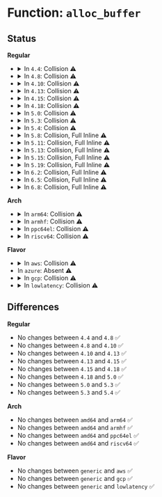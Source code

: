 # Function: <code>alloc_buffer</code>

## Status
<b>Regular</b>
<ul>
<li>
<details>
<summary>In <code>4.4</code>: Collision ⚠️</summary>

```c
struct debug_buffer *alloc_buffer(struct usb_bus *bus, ssize_t (*fill_func)(struct debug_buffer *));
```

**Collision:** Static-Static Collision

**Inline:** No

**Transformation:** False

**Instances:**

```
In drivers/usb/host/ehci-hcd.c (ffffffff81635690)
Location: drivers/usb/host/ehci-dbg.c:939
Inline: False
Direct callers:
  - drivers/usb/host/ehci-hcd.c:debug_registers_open
  - drivers/usb/host/ehci-hcd.c:debug_periodic_open
  - drivers/usb/host/ehci-hcd.c:debug_bandwidth_open
  - drivers/usb/host/ehci-hcd.c:debug_async_open
```
```
In drivers/usb/host/ohci-hcd.c (ffffffff81642330)
Location: drivers/usb/host/ohci-dbg.c:664
Inline: False
Direct callers:
  - drivers/usb/host/ohci-hcd.c:debug_registers_open
  - drivers/usb/host/ohci-hcd.c:debug_periodic_open
  - drivers/usb/host/ohci-hcd.c:debug_async_open
```
**Symbols:**

```
ffffffff81635690-ffffffff816356f2: alloc_buffer (STB_LOCAL)
ffffffff81642330-ffffffff8164238a: alloc_buffer (STB_LOCAL)
```
</details>
</li>
<li>
<details>
<summary>In <code>4.8</code>: Collision ⚠️</summary>

```c
struct debug_buffer *alloc_buffer(struct usb_bus *bus, ssize_t (*fill_func)(struct debug_buffer *));
```

**Collision:** Static-Static Collision

**Inline:** No

**Transformation:** False

**Instances:**

```
In drivers/usb/host/ehci-hcd.c (ffffffff816962c0)
Location: drivers/usb/host/ehci-dbg.c:925
Inline: False
Direct callers:
  - drivers/usb/host/ehci-hcd.c:debug_registers_open
  - drivers/usb/host/ehci-hcd.c:debug_periodic_open
  - drivers/usb/host/ehci-hcd.c:debug_bandwidth_open
  - drivers/usb/host/ehci-hcd.c:debug_async_open
```
```
In drivers/usb/host/ohci-hcd.c (ffffffff816a2e30)
Location: drivers/usb/host/ohci-dbg.c:664
Inline: False
Direct callers:
  - drivers/usb/host/ohci-hcd.c:debug_registers_open
  - drivers/usb/host/ohci-hcd.c:debug_periodic_open
  - drivers/usb/host/ohci-hcd.c:debug_async_open
```
**Symbols:**

```
ffffffff816962c0-ffffffff81696322: alloc_buffer (STB_LOCAL)
ffffffff816a2e30-ffffffff816a2e8a: alloc_buffer (STB_LOCAL)
```
</details>
</li>
<li>
<details>
<summary>In <code>4.10</code>: Collision ⚠️</summary>

```c
struct debug_buffer *alloc_buffer(struct usb_bus *bus, ssize_t (*fill_func)(struct debug_buffer *));
```

**Collision:** Static-Static Collision

**Inline:** No

**Transformation:** False

**Instances:**

```
In drivers/usb/host/ehci-hcd.c (ffffffff816c41e0)
Location: drivers/usb/host/ehci-dbg.c:925
Inline: False
Direct callers:
  - drivers/usb/host/ehci-hcd.c:debug_registers_open
  - drivers/usb/host/ehci-hcd.c:debug_periodic_open
  - drivers/usb/host/ehci-hcd.c:debug_bandwidth_open
  - drivers/usb/host/ehci-hcd.c:debug_async_open
```
```
In drivers/usb/host/ohci-hcd.c (ffffffff816d0f30)
Location: drivers/usb/host/ohci-dbg.c:664
Inline: False
Direct callers:
  - drivers/usb/host/ohci-hcd.c:debug_registers_open
  - drivers/usb/host/ohci-hcd.c:debug_periodic_open
  - drivers/usb/host/ohci-hcd.c:debug_async_open
```
**Symbols:**

```
ffffffff816c41e0-ffffffff816c4242: alloc_buffer (STB_LOCAL)
ffffffff816d0f30-ffffffff816d0f8a: alloc_buffer (STB_LOCAL)
```
</details>
</li>
<li>
<details>
<summary>In <code>4.13</code>: Collision ⚠️</summary>

```c
struct debug_buffer *alloc_buffer(struct usb_bus *bus, ssize_t (*fill_func)(struct debug_buffer *));
```

**Collision:** Static-Static Collision

**Inline:** No

**Transformation:** False

**Instances:**

```
In drivers/usb/host/ehci-hcd.c (ffffffff816d89a0)
Location: drivers/usb/host/ehci-dbg.c:925
Inline: False
Direct callers:
  - drivers/usb/host/ehci-hcd.c:debug_registers_open
  - drivers/usb/host/ehci-hcd.c:debug_periodic_open
  - drivers/usb/host/ehci-hcd.c:debug_bandwidth_open
  - drivers/usb/host/ehci-hcd.c:debug_async_open
```
```
In drivers/usb/host/ohci-hcd.c (ffffffff816e55c0)
Location: drivers/usb/host/ohci-dbg.c:664
Inline: False
Direct callers:
  - drivers/usb/host/ohci-hcd.c:debug_registers_open
  - drivers/usb/host/ohci-hcd.c:debug_periodic_open
  - drivers/usb/host/ohci-hcd.c:debug_async_open
```
**Symbols:**

```
ffffffff816d89a0-ffffffff816d8a08: alloc_buffer (STB_LOCAL)
ffffffff816e55c0-ffffffff816e5620: alloc_buffer (STB_LOCAL)
```
</details>
</li>
<li>
<details>
<summary>In <code>4.15</code>: Collision ⚠️</summary>

```c
struct debug_buffer *alloc_buffer(struct usb_bus *bus, ssize_t (*fill_func)(struct debug_buffer *));
```

**Collision:** Static-Static Collision

**Inline:** No

**Transformation:** False

**Instances:**

```
In drivers/usb/host/ehci-hcd.c (ffffffff817450d0)
Location: drivers/usb/host/ehci-dbg.c:915
Inline: False
Direct callers:
  - drivers/usb/host/ehci-hcd.c:debug_registers_open
  - drivers/usb/host/ehci-hcd.c:debug_periodic_open
  - drivers/usb/host/ehci-hcd.c:debug_bandwidth_open
  - drivers/usb/host/ehci-hcd.c:debug_async_open
```
```
In drivers/usb/host/ohci-hcd.c (ffffffff81751de0)
Location: drivers/usb/host/ohci-dbg.c:665
Inline: False
Direct callers:
  - drivers/usb/host/ohci-hcd.c:debug_registers_open
  - drivers/usb/host/ohci-hcd.c:debug_periodic_open
  - drivers/usb/host/ohci-hcd.c:debug_async_open
```
**Symbols:**

```
ffffffff817450d0-ffffffff81745138: alloc_buffer (STB_LOCAL)
ffffffff81751de0-ffffffff81751e40: alloc_buffer (STB_LOCAL)
```
</details>
</li>
<li>
<details>
<summary>In <code>4.18</code>: Collision ⚠️</summary>

```c
struct debug_buffer *alloc_buffer(struct usb_bus *bus, ssize_t (*fill_func)(struct debug_buffer *));
```

**Collision:** Static-Static Collision

**Inline:** No

**Transformation:** False

**Instances:**

```
In drivers/usb/host/ehci-hcd.c (ffffffff81785810)
Location: drivers/usb/host/ehci-dbg.c:915
Inline: False
Direct callers:
  - drivers/usb/host/ehci-hcd.c:debug_registers_open
  - drivers/usb/host/ehci-hcd.c:debug_periodic_open
  - drivers/usb/host/ehci-hcd.c:debug_bandwidth_open
  - drivers/usb/host/ehci-hcd.c:debug_async_open
```
```
In drivers/usb/host/ohci-hcd.c (ffffffff81791840)
Location: drivers/usb/host/ohci-dbg.c:665
Inline: False
Direct callers:
  - drivers/usb/host/ohci-hcd.c:debug_registers_open
  - drivers/usb/host/ohci-hcd.c:debug_periodic_open
  - drivers/usb/host/ohci-hcd.c:debug_async_open
```
**Symbols:**

```
ffffffff81785810-ffffffff81785872: alloc_buffer (STB_LOCAL)
ffffffff81791840-ffffffff8179189a: alloc_buffer (STB_LOCAL)
```
</details>
</li>
<li>
<details>
<summary>In <code>5.0</code>: Collision ⚠️</summary>

```c
struct debug_buffer *alloc_buffer(struct usb_bus *bus, ssize_t (*fill_func)(struct debug_buffer *));
```

**Collision:** Static-Static Collision

**Inline:** No

**Transformation:** False

**Instances:**

```
In drivers/usb/host/ehci-hcd.c (ffffffff817a9030)
Location: drivers/usb/host/ehci-dbg.c:915
Inline: False
Direct callers:
  - drivers/usb/host/ehci-hcd.c:debug_registers_open
  - drivers/usb/host/ehci-hcd.c:debug_periodic_open
  - drivers/usb/host/ehci-hcd.c:debug_bandwidth_open
  - drivers/usb/host/ehci-hcd.c:debug_async_open
```
```
In drivers/usb/host/ohci-hcd.c (ffffffff817b5720)
Location: drivers/usb/host/ohci-dbg.c:665
Inline: False
Direct callers:
  - drivers/usb/host/ohci-hcd.c:debug_registers_open
  - drivers/usb/host/ohci-hcd.c:debug_periodic_open
  - drivers/usb/host/ohci-hcd.c:debug_async_open
```
**Symbols:**

```
ffffffff817a9030-ffffffff817a9092: alloc_buffer (STB_LOCAL)
ffffffff817b5720-ffffffff817b577a: alloc_buffer (STB_LOCAL)
```
</details>
</li>
<li>
<details>
<summary>In <code>5.3</code>: Collision ⚠️</summary>

```c
struct debug_buffer *alloc_buffer(struct usb_bus *bus, ssize_t (*fill_func)(struct debug_buffer *));
```

**Collision:** Static-Static Collision

**Inline:** No

**Transformation:** False

**Instances:**

```
In drivers/usb/host/ehci-hcd.c (ffffffff817e8230)
Location: drivers/usb/host/ehci-dbg.c:915
Inline: False
Direct callers:
  - drivers/usb/host/ehci-hcd.c:debug_registers_open
  - drivers/usb/host/ehci-hcd.c:debug_periodic_open
  - drivers/usb/host/ehci-hcd.c:debug_bandwidth_open
  - drivers/usb/host/ehci-hcd.c:debug_async_open
```
```
In drivers/usb/host/ohci-hcd.c (ffffffff817f4d20)
Location: drivers/usb/host/ohci-dbg.c:665
Inline: False
Direct callers:
  - drivers/usb/host/ohci-hcd.c:debug_registers_open
  - drivers/usb/host/ohci-hcd.c:debug_periodic_open
  - drivers/usb/host/ohci-hcd.c:debug_async_open
```
**Symbols:**

```
ffffffff817e8230-ffffffff817e8293: alloc_buffer (STB_LOCAL)
ffffffff817f4d20-ffffffff817f4d7a: alloc_buffer (STB_LOCAL)
```
</details>
</li>
<li>
<details>
<summary>In <code>5.4</code>: Collision ⚠️</summary>

```c
struct debug_buffer *alloc_buffer(struct usb_bus *bus, ssize_t (*fill_func)(struct debug_buffer *));
```

**Collision:** Static-Static Collision

**Inline:** No

**Transformation:** False

**Instances:**

```
In drivers/usb/host/ehci-hcd.c (ffffffff81819100)
Location: drivers/usb/host/ehci-dbg.c:915
Inline: False
Direct callers:
  - drivers/usb/host/ehci-hcd.c:debug_registers_open
  - drivers/usb/host/ehci-hcd.c:debug_periodic_open
  - drivers/usb/host/ehci-hcd.c:debug_bandwidth_open
  - drivers/usb/host/ehci-hcd.c:debug_async_open
```
```
In drivers/usb/host/ohci-hcd.c (ffffffff81825b80)
Location: drivers/usb/host/ohci-dbg.c:665
Inline: False
Direct callers:
  - drivers/usb/host/ohci-hcd.c:debug_registers_open
  - drivers/usb/host/ohci-hcd.c:debug_periodic_open
  - drivers/usb/host/ohci-hcd.c:debug_async_open
```
**Symbols:**

```
ffffffff81819100-ffffffff81819163: alloc_buffer (STB_LOCAL)
ffffffff81825b80-ffffffff81825bda: alloc_buffer (STB_LOCAL)
```
</details>
</li>
<li>
<details>
<summary>In <code>5.8</code>: Collision, Full Inline ⚠️</summary>

**Collision:** Static-Static Collision

**Inline:** Full

**Transformation:** False

**Instances:**

```
In drivers/usb/host/ehci-hcd.c (ffffffff818ed302)
Location: drivers/usb/host/ehci-dbg.c:915
Inline: True
Inline callers:
  - drivers/usb/host/ehci-hcd.c:debug_registers_open
  - drivers/usb/host/ehci-hcd.c:debug_periodic_open
  - drivers/usb/host/ehci-hcd.c:debug_bandwidth_open
  - drivers/usb/host/ehci-hcd.c:debug_async_open
```
```
In drivers/usb/host/ohci-hcd.c (ffffffff818f8872)
Location: drivers/usb/host/ohci-dbg.c:665
Inline: True
Inline callers:
  - drivers/usb/host/ohci-hcd.c:debug_registers_open
  - drivers/usb/host/ohci-hcd.c:debug_periodic_open
  - drivers/usb/host/ohci-hcd.c:debug_async_open
```
</details>
</li>
<li>
<details>
<summary>In <code>5.11</code>: Collision, Full Inline ⚠️</summary>

**Collision:** Static-Static Collision

**Inline:** Full

**Transformation:** False

**Instances:**

```
In drivers/usb/host/ehci-hcd.c (ffffffff818f6222)
Location: drivers/usb/host/ehci-dbg.c:915
Inline: True
Inline callers:
  - drivers/usb/host/ehci-hcd.c:debug_registers_open
  - drivers/usb/host/ehci-hcd.c:debug_periodic_open
  - drivers/usb/host/ehci-hcd.c:debug_bandwidth_open
  - drivers/usb/host/ehci-hcd.c:debug_async_open
```
```
In drivers/usb/host/ohci-hcd.c (ffffffff819013b2)
Location: drivers/usb/host/ohci-dbg.c:665
Inline: True
Inline callers:
  - drivers/usb/host/ohci-hcd.c:debug_registers_open
  - drivers/usb/host/ohci-hcd.c:debug_periodic_open
  - drivers/usb/host/ohci-hcd.c:debug_async_open
```
</details>
</li>
<li>
<details>
<summary>In <code>5.13</code>: Collision, Full Inline ⚠️</summary>

**Collision:** Static-Static Collision

**Inline:** Full

**Transformation:** False

**Instances:**

```
In drivers/usb/host/ehci-hcd.c (ffffffff818d9ff2)
Location: drivers/usb/host/ehci-dbg.c:915
Inline: True
Inline callers:
  - drivers/usb/host/ehci-hcd.c:debug_registers_open
  - drivers/usb/host/ehci-hcd.c:debug_periodic_open
  - drivers/usb/host/ehci-hcd.c:debug_bandwidth_open
  - drivers/usb/host/ehci-hcd.c:debug_async_open
```
```
In drivers/usb/host/ohci-hcd.c (ffffffff818e4b12)
Location: drivers/usb/host/ohci-dbg.c:665
Inline: True
Inline callers:
  - drivers/usb/host/ohci-hcd.c:debug_registers_open
  - drivers/usb/host/ohci-hcd.c:debug_periodic_open
  - drivers/usb/host/ohci-hcd.c:debug_async_open
```
</details>
</li>
<li>
<details>
<summary>In <code>5.15</code>: Collision, Full Inline ⚠️</summary>

**Collision:** Static-Static Collision

**Inline:** Full

**Transformation:** False

**Instances:**

```
In drivers/usb/host/ehci-hcd.c (ffffffff819755b2)
Location: drivers/usb/host/ehci-dbg.c:915
Inline: True
Inline callers:
  - drivers/usb/host/ehci-hcd.c:debug_registers_open
  - drivers/usb/host/ehci-hcd.c:debug_periodic_open
  - drivers/usb/host/ehci-hcd.c:debug_bandwidth_open
  - drivers/usb/host/ehci-hcd.c:debug_async_open
```
```
In drivers/usb/host/ohci-hcd.c (ffffffff819814b2)
Location: drivers/usb/host/ohci-dbg.c:665
Inline: True
Inline callers:
  - drivers/usb/host/ohci-hcd.c:debug_registers_open
  - drivers/usb/host/ohci-hcd.c:debug_periodic_open
  - drivers/usb/host/ohci-hcd.c:debug_async_open
```
</details>
</li>
<li>
<details>
<summary>In <code>5.19</code>: Collision, Full Inline ⚠️</summary>

**Collision:** Static-Static Collision

**Inline:** Full

**Transformation:** False

**Instances:**

```
In drivers/usb/host/ehci-hcd.c (ffffffff81ad1032)
Location: drivers/usb/host/ehci-dbg.c:915
Inline: True
Inline callers:
  - drivers/usb/host/ehci-hcd.c:debug_registers_open
  - drivers/usb/host/ehci-hcd.c:debug_periodic_open
  - drivers/usb/host/ehci-hcd.c:debug_bandwidth_open
  - drivers/usb/host/ehci-hcd.c:debug_async_open
```
```
In drivers/usb/host/ohci-hcd.c (ffffffff81adce32)
Location: drivers/usb/host/ohci-dbg.c:665
Inline: True
Inline callers:
  - drivers/usb/host/ohci-hcd.c:debug_registers_open
  - drivers/usb/host/ohci-hcd.c:debug_periodic_open
  - drivers/usb/host/ohci-hcd.c:debug_async_open
```
</details>
</li>
<li>
<details>
<summary>In <code>6.2</code>: Collision, Full Inline ⚠️</summary>

**Collision:** Static-Static Collision

**Inline:** Full

**Transformation:** False

**Instances:**

```
In drivers/usb/host/ehci-hcd.c (ffffffff81c5b9e2)
Location: drivers/usb/host/ehci-dbg.c:915
Inline: True
Inline callers:
  - drivers/usb/host/ehci-hcd.c:debug_registers_open
  - drivers/usb/host/ehci-hcd.c:debug_periodic_open
  - drivers/usb/host/ehci-hcd.c:debug_bandwidth_open
  - drivers/usb/host/ehci-hcd.c:debug_async_open
```
```
In drivers/usb/host/ohci-hcd.c (ffffffff81c68db2)
Location: drivers/usb/host/ohci-dbg.c:665
Inline: True
Inline callers:
  - drivers/usb/host/ohci-hcd.c:debug_registers_open
  - drivers/usb/host/ohci-hcd.c:debug_periodic_open
  - drivers/usb/host/ohci-hcd.c:debug_async_open
```
</details>
</li>
<li>
<details>
<summary>In <code>6.5</code>: Collision, Full Inline ⚠️</summary>

**Collision:** Static-Static Collision

**Inline:** Full

**Transformation:** False

**Instances:**

```
In drivers/usb/host/ehci-hcd.c (ffffffff81cc3292)
Location: drivers/usb/host/ehci-dbg.c:915
Inline: True
Inline callers:
  - drivers/usb/host/ehci-hcd.c:debug_registers_open
  - drivers/usb/host/ehci-hcd.c:debug_periodic_open
  - drivers/usb/host/ehci-hcd.c:debug_bandwidth_open
  - drivers/usb/host/ehci-hcd.c:debug_async_open
```
```
In drivers/usb/host/ohci-hcd.c (ffffffff81ccf502)
Location: drivers/usb/host/ohci-dbg.c:665
Inline: True
Inline callers:
  - drivers/usb/host/ohci-hcd.c:debug_registers_open
  - drivers/usb/host/ohci-hcd.c:debug_periodic_open
  - drivers/usb/host/ohci-hcd.c:debug_async_open
```
</details>
</li>
<li>
<details>
<summary>In <code>6.8</code>: Collision, Full Inline ⚠️</summary>

**Collision:** Static-Static Collision

**Inline:** Full

**Transformation:** False

**Instances:**

```
In drivers/usb/host/ehci-hcd.c (ffffffff81d7821e)
Location: drivers/usb/host/ehci-dbg.c:915
Inline: True
Inline callers:
  - drivers/usb/host/ehci-hcd.c:debug_registers_open
  - drivers/usb/host/ehci-hcd.c:debug_periodic_open
  - drivers/usb/host/ehci-hcd.c:debug_bandwidth_open
  - drivers/usb/host/ehci-hcd.c:debug_async_open
```
```
In drivers/usb/host/ohci-hcd.c (ffffffff81d850ae)
Location: drivers/usb/host/ohci-dbg.c:665
Inline: True
Inline callers:
  - drivers/usb/host/ohci-hcd.c:debug_registers_open
  - drivers/usb/host/ohci-hcd.c:debug_periodic_open
  - drivers/usb/host/ohci-hcd.c:debug_async_open
```
</details>
</li>
</ul>
<b>Arch</b>
<ul>
<li>
<details>
<summary>In <code>arm64</code>: Collision ⚠️</summary>

```c
struct debug_buffer *alloc_buffer(struct usb_bus *bus, ssize_t (*fill_func)(struct debug_buffer *));
```

**Collision:** Static-Static Collision

**Inline:** No

**Transformation:** False

**Instances:**

```
In drivers/usb/host/ehci-hcd.c (ffff800010a52350)
Location: drivers/usb/host/ehci-dbg.c:915
Inline: False
Direct callers:
  - drivers/usb/host/ehci-hcd.c:debug_registers_open
  - drivers/usb/host/ehci-hcd.c:debug_periodic_open
  - drivers/usb/host/ehci-hcd.c:debug_bandwidth_open
  - drivers/usb/host/ehci-hcd.c:debug_async_open
```
```
In drivers/usb/host/ohci-hcd.c (ffff800010a5fd90)
Location: drivers/usb/host/ohci-dbg.c:665
Inline: False
Direct callers:
  - drivers/usb/host/ohci-hcd.c:debug_registers_open
  - drivers/usb/host/ohci-hcd.c:debug_periodic_open
  - drivers/usb/host/ohci-hcd.c:debug_async_open
```
**Symbols:**

```
ffff800010a52350-ffff800010a523c4: alloc_buffer (STB_LOCAL)
ffff800010a5fd90-ffff800010a5fdfc: alloc_buffer (STB_LOCAL)
```
</details>
</li>
<li>
<details>
<summary>In <code>armhf</code>: Collision ⚠️</summary>

```c
struct debug_buffer *alloc_buffer(struct usb_bus *bus, ssize_t (*fill_func)(struct debug_buffer *));
```

**Collision:** Static-Static Collision

**Inline:** No

**Transformation:** False

**Instances:**

```
In drivers/usb/host/ehci-hcd.c (c0b24e78)
Location: drivers/usb/host/ehci-dbg.c:915
Inline: False
Direct callers:
  - drivers/usb/host/ehci-hcd.c:debug_registers_open
  - drivers/usb/host/ehci-hcd.c:debug_periodic_open
  - drivers/usb/host/ehci-hcd.c:debug_bandwidth_open
  - drivers/usb/host/ehci-hcd.c:debug_async_open
```
```
In drivers/usb/host/ohci-hcd.c (c0b32238)
Location: drivers/usb/host/ohci-dbg.c:665
Inline: False
Direct callers:
  - drivers/usb/host/ohci-hcd.c:debug_registers_open
  - drivers/usb/host/ohci-hcd.c:debug_periodic_open
  - drivers/usb/host/ohci-hcd.c:debug_async_open
```
**Symbols:**

```
c0b24e78-c0b24ee4: alloc_buffer (STB_LOCAL)
c0b32238-c0b3229c: alloc_buffer (STB_LOCAL)
```
</details>
</li>
<li>
<details>
<summary>In <code>ppc64el</code>: Collision ⚠️</summary>

```c
struct debug_buffer *alloc_buffer(struct usb_bus *bus, ssize_t (*fill_func)(struct debug_buffer *));
```

**Collision:** Static-Static Collision

**Inline:** No

**Transformation:** False

**Instances:**

```
In drivers/usb/host/ehci-hcd.c (c000000000b1eed0)
Location: drivers/usb/host/ehci-dbg.c:915
Inline: False
Direct callers:
  - drivers/usb/host/ehci-hcd.c:debug_registers_open
  - drivers/usb/host/ehci-hcd.c:debug_periodic_open
  - drivers/usb/host/ehci-hcd.c:debug_bandwidth_open
  - drivers/usb/host/ehci-hcd.c:debug_async_open
```
```
In drivers/usb/host/ohci-hcd.c (c000000000b2efc0)
Location: drivers/usb/host/ohci-dbg.c:665
Inline: False
Direct callers:
  - drivers/usb/host/ohci-hcd.c:debug_registers_open
  - drivers/usb/host/ohci-hcd.c:debug_periodic_open
  - drivers/usb/host/ohci-hcd.c:debug_async_open
```
**Symbols:**

```
c000000000b1eed0-c000000000b1ef70: alloc_buffer (STB_LOCAL)
c000000000b2efc0-c000000000b2f058: alloc_buffer (STB_LOCAL)
```
</details>
</li>
<li>
<details>
<summary>In <code>riscv64</code>: Collision ⚠️</summary>

```c
struct debug_buffer *alloc_buffer(struct usb_bus *bus, ssize_t (*fill_func)(struct debug_buffer *));
```

**Collision:** Static-Static Collision

**Inline:** No

**Transformation:** False

**Instances:**

```
In drivers/usb/host/ehci-hcd.c (ffffffe00066e72a)
Location: drivers/usb/host/ehci-dbg.c:915
Inline: False
Direct callers:
  - drivers/usb/host/ehci-hcd.c:debug_registers_open
  - drivers/usb/host/ehci-hcd.c:debug_periodic_open
  - drivers/usb/host/ehci-hcd.c:debug_bandwidth_open
  - drivers/usb/host/ehci-hcd.c:debug_async_open
```
```
In drivers/usb/host/ohci-hcd.c (ffffffe00067af26)
Location: drivers/usb/host/ohci-dbg.c:665
Inline: False
Direct callers:
  - drivers/usb/host/ohci-hcd.c:debug_registers_open
  - drivers/usb/host/ohci-hcd.c:debug_periodic_open
  - drivers/usb/host/ohci-hcd.c:debug_async_open
```
**Symbols:**

```
ffffffe00066e72a-ffffffe00066e79e: alloc_buffer (STB_LOCAL)
ffffffe00067af26-ffffffe00067af92: alloc_buffer (STB_LOCAL)
```
</details>
</li>
</ul>
<b>Flavor</b>
<ul>
<li>
<details>
<summary>In <code>aws</code>: Collision ⚠️</summary>

```c
struct debug_buffer *alloc_buffer(struct usb_bus *bus, ssize_t (*fill_func)(struct debug_buffer *));
```

**Collision:** Static-Static Collision

**Inline:** No

**Transformation:** False

**Instances:**

```
In drivers/usb/host/ehci-hcd.c (ffffffff817d14e0)
Location: drivers/usb/host/ehci-dbg.c:915
Inline: False
Direct callers:
  - drivers/usb/host/ehci-hcd.c:debug_registers_open
  - drivers/usb/host/ehci-hcd.c:debug_periodic_open
  - drivers/usb/host/ehci-hcd.c:debug_bandwidth_open
  - drivers/usb/host/ehci-hcd.c:debug_async_open
```
```
In drivers/usb/host/ohci-hcd.c (ffffffff817ddf60)
Location: drivers/usb/host/ohci-dbg.c:665
Inline: False
Direct callers:
  - drivers/usb/host/ohci-hcd.c:debug_registers_open
  - drivers/usb/host/ohci-hcd.c:debug_periodic_open
  - drivers/usb/host/ohci-hcd.c:debug_async_open
```
**Symbols:**

```
ffffffff817d14e0-ffffffff817d1543: alloc_buffer (STB_LOCAL)
ffffffff817ddf60-ffffffff817ddfba: alloc_buffer (STB_LOCAL)
```
</details>
</li>
<li>
In <code>azure</code>: Absent ⚠️
</li>
<li>
<details>
<summary>In <code>gcp</code>: Collision ⚠️</summary>

```c
struct debug_buffer *alloc_buffer(struct usb_bus *bus, ssize_t (*fill_func)(struct debug_buffer *));
```

**Collision:** Static-Static Collision

**Inline:** No

**Transformation:** False

**Instances:**

```
In drivers/usb/host/ehci-hcd.c (ffffffff8180df80)
Location: drivers/usb/host/ehci-dbg.c:915
Inline: False
Direct callers:
  - drivers/usb/host/ehci-hcd.c:debug_registers_open
  - drivers/usb/host/ehci-hcd.c:debug_periodic_open
  - drivers/usb/host/ehci-hcd.c:debug_bandwidth_open
  - drivers/usb/host/ehci-hcd.c:debug_async_open
```
```
In drivers/usb/host/ohci-hcd.c (ffffffff8181aa00)
Location: drivers/usb/host/ohci-dbg.c:665
Inline: False
Direct callers:
  - drivers/usb/host/ohci-hcd.c:debug_registers_open
  - drivers/usb/host/ohci-hcd.c:debug_periodic_open
  - drivers/usb/host/ohci-hcd.c:debug_async_open
```
**Symbols:**

```
ffffffff8180df80-ffffffff8180dfe3: alloc_buffer (STB_LOCAL)
ffffffff8181aa00-ffffffff8181aa5a: alloc_buffer (STB_LOCAL)
```
</details>
</li>
<li>
<details>
<summary>In <code>lowlatency</code>: Collision ⚠️</summary>

```c
struct debug_buffer *alloc_buffer(struct usb_bus *bus, ssize_t (*fill_func)(struct debug_buffer *));
```

**Collision:** Static-Static Collision

**Inline:** No

**Transformation:** False

**Instances:**

```
In drivers/usb/host/ehci-hcd.c (ffffffff81828680)
Location: drivers/usb/host/ehci-dbg.c:915
Inline: False
Direct callers:
  - drivers/usb/host/ehci-hcd.c:debug_registers_open
  - drivers/usb/host/ehci-hcd.c:debug_periodic_open
  - drivers/usb/host/ehci-hcd.c:debug_bandwidth_open
  - drivers/usb/host/ehci-hcd.c:debug_async_open
```
```
In drivers/usb/host/ohci-hcd.c (ffffffff81834b50)
Location: drivers/usb/host/ohci-dbg.c:665
Inline: False
Direct callers:
  - drivers/usb/host/ohci-hcd.c:debug_registers_open
  - drivers/usb/host/ohci-hcd.c:debug_periodic_open
  - drivers/usb/host/ohci-hcd.c:debug_async_open
```
**Symbols:**

```
ffffffff81828680-ffffffff818286e3: alloc_buffer (STB_LOCAL)
ffffffff81834b50-ffffffff81834baa: alloc_buffer (STB_LOCAL)
```
</details>
</li>
</ul>

## Differences
<b>Regular</b>
<ul>
<li>
No changes between <code>4.4</code> and <code>4.8</code> ✅
</li>
<li>
No changes between <code>4.8</code> and <code>4.10</code> ✅
</li>
<li>
No changes between <code>4.10</code> and <code>4.13</code> ✅
</li>
<li>
No changes between <code>4.13</code> and <code>4.15</code> ✅
</li>
<li>
No changes between <code>4.15</code> and <code>4.18</code> ✅
</li>
<li>
No changes between <code>4.18</code> and <code>5.0</code> ✅
</li>
<li>
No changes between <code>5.0</code> and <code>5.3</code> ✅
</li>
<li>
No changes between <code>5.3</code> and <code>5.4</code> ✅
</li>
</ul>
<b>Arch</b>
<ul>
<li>
No changes between <code>amd64</code> and <code>arm64</code> ✅
</li>
<li>
No changes between <code>amd64</code> and <code>armhf</code> ✅
</li>
<li>
No changes between <code>amd64</code> and <code>ppc64el</code> ✅
</li>
<li>
No changes between <code>amd64</code> and <code>riscv64</code> ✅
</li>
</ul>
<b>Flavor</b>
<ul>
<li>
No changes between <code>generic</code> and <code>aws</code> ✅
</li>
<li>
No changes between <code>generic</code> and <code>gcp</code> ✅
</li>
<li>
No changes between <code>generic</code> and <code>lowlatency</code> ✅
</li>
</ul>
